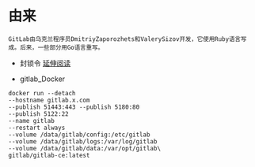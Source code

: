 # 由来
```
GitLab由乌克兰程序员DmitriyZaporozhets和ValerySizov开发，它使用Ruby语言写成。后来，一些部分用Go语言重写。
```

* 封锁令
[延伸阅读](https://baijiahao.baidu.com/s?id=1649960737918808135&wfr=spider&for=pc)

* gitlab_Docker
``` 
docker run --detach
--hostname gitlab.x.com
--publish 51443:443 --publish 5180:80
--publish 5122:22
--name gitlab
--restart always
--volume /data/gitlab/config:/etc/gitlab
--volume /data/gitlab/logs:/var/log/gitlab
--volume /data/gitlab/data:/var/opt/gitlab\
gitlab/gitlab-ce:latest
```
